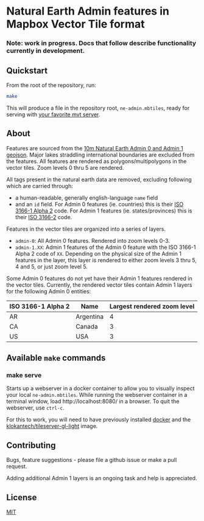 # Natural Earth Admin features in Mapbox Vector Tile format

### Note: work in progress. Docs that follow describe functionality currently in development.

## Quickstart

From the root of the repository, run:

```sh
make
```

This will produce a file in the repository root, `ne-admin.mbtiles`, ready for serving with [your favorite mvt server](https://github.com/mapbox/awesome-vector-tiles#servers).

## About

Features are sourced from the [10m Natural Earth Admin 0 and Admin 1 geojson](https://github.com/nvkelso/natural-earth-vector/tree/master/geojson). Major lakes straddling international boundaries are excluded from the features. All features are rendered as polygons/multipolygons in the vector tiles. Zoom levels 0 thru 5 are rendered.

All tags present in the natural earth data are removed, excluding following which are carried through:

* a human-readable, generally english-language `name` field
* and an `id` field. For Admin 0 features (ie. countries) this is their [ISO 3166-1 Alpha 2](https://www.iso.org/standard/63545.html) code. For Admin 1 features (ie. states/provinces) this is their [ISO 3166-2](https://www.iso.org/standard/63546.html) code.

Features in the vector tiles are organized into a series of layers.

* `admin-0`: All Admin 0 features. Rendered into zoom levels 0-3.
* `admin-1.XX`: Admin 1 features of the Admin 0 feature with the ISO 3166-1 Alpha 2 code of `XX`. Depending on the physical size of the Admin 1 features in the layer, this layer is rendered to either zoom levels 3 thru 5, 4 and 5, or just zoom level 5.

Some Admin 0 features do not yet have their Admin 1 features rendered in the vector tiles. Currently, the rendered vector tiles contain Admin 1 layers for the following Admin 0 entities:

| ISO 3166-1 Alpha 2 | Name | Largest rendered zoom level |
| --- | --- | --- |
| AR | Argentina | 4 |
| CA | Canada | 3 |
| US | USA | 3 |

## Available `make` commands

### make serve

Starts up a webserver in a docker container to allow you to visually inspect your local `ne-admin.mbtiles`. While running the webserver container in a terminal window, load http://localhost:8080/ in a browser. To quit the webserver, use `ctrl-c`.

For this to work, you will need to have previously installed [docker](https://www.docker.com/) and the [klokantech/tileserver-gl-light](https://hub.docker.com/r/klokantech/tileserver-gl-light/) image.

## Contributing

Bugs, feature suggestions - please file a github issue or make a pull request.

Adding additional Admin 1 layers is an ongoing task and help is appreciated.

## License

[MIT](https://github.com/travelmapaddict/natural-earth-admin-mvt/blob/master/LICENSE)
